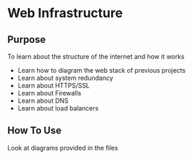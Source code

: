 # Web Infrastructure

## Purpose
To learn about the structure of the internet and how it works
- Learn how to diagram the web stack of previous projects
- Learn about system redundancy
- Learn about HTTPS/SSL
- Learn about Firewalls
- Learn about DNS
- Learn about load balancers

## How To Use
Look at diagrams provided in the files
